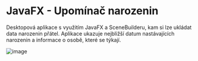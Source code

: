 # JavaFX - Upomínač narozenin

Desktopová aplikace s využitím JavaFX a SceneBuilderu, kam si lze ukládat data narozenin přátel. Aplikace ukazuje nejbližší datum nastávajících narozenin a informace o osobě, které se týkají.

![image](https://user-images.githubusercontent.com/119891009/220066094-b49587bf-a860-453b-ac36-54572ab10da0.png)
